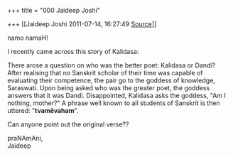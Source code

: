 +++
title = "000 Jaideep Joshi"

+++
[[Jaideep Joshi	2011-07-14, 16:27:49 [Source](https://groups.google.com/g/samskrita/c/kIKJ8oCKJNA)]]



namo namaH!  
  
I recently came across this story of Kalidasa:  
  
There arose a question on who was the better poet: Kalidasa or Dandi? After realising that no Sanskrit scholar of their time was capable of evaluating their competence, the pair go to the goddess of knowledge, Saraswati. Upon being asked who was the greater poet, the goddess answers that it was Dandi. Disappointed, Kalidasa asks the goddess, "Am I nothing, mother?" A phrase well known to all students of Sanskrit is then uttered: "**tvamēvaham**".  
  
Can anyone point out the original verse??  
  
praNAmAni,  
Jaideep  
  
  

